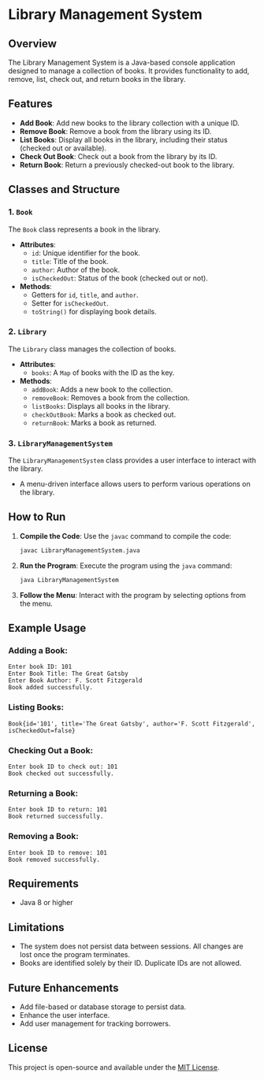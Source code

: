 # Library Management System

## Overview
The Library Management System is a Java-based console application designed to manage a collection of books. It provides functionality to add, remove, list, check out, and return books in the library.

## Features
- **Add Book**: Add new books to the library collection with a unique ID.
- **Remove Book**: Remove a book from the library using its ID.
- **List Books**: Display all books in the library, including their status (checked out or available).
- **Check Out Book**: Check out a book from the library by its ID.
- **Return Book**: Return a previously checked-out book to the library.

## Classes and Structure
### 1. `Book`
The `Book` class represents a book in the library.
- **Attributes**:
  - `id`: Unique identifier for the book.
  - `title`: Title of the book.
  - `author`: Author of the book.
  - `isCheckedOut`: Status of the book (checked out or not).
- **Methods**:
  - Getters for `id`, `title`, and `author`.
  - Setter for `isCheckedOut`.
  - `toString()` for displaying book details.

### 2. `Library`
The `Library` class manages the collection of books.
- **Attributes**:
  - `books`: A `Map` of books with the ID as the key.
- **Methods**:
  - `addBook`: Adds a new book to the collection.
  - `removeBook`: Removes a book from the collection.
  - `listBooks`: Displays all books in the library.
  - `checkOutBook`: Marks a book as checked out.
  - `returnBook`: Marks a book as returned.

### 3. `LibraryManagementSystem`
The `LibraryManagementSystem` class provides a user interface to interact with the library.
- A menu-driven interface allows users to perform various operations on the library.

## How to Run
1. **Compile the Code**:
   Use the `javac` command to compile the code:
   ```bash
   javac LibraryManagementSystem.java
   ```
2. **Run the Program**:
   Execute the program using the `java` command:
   ```bash
   java LibraryManagementSystem
   ```

3. **Follow the Menu**:
   Interact with the program by selecting options from the menu.

## Example Usage
### Adding a Book:
```
Enter book ID: 101
Enter Book Title: The Great Gatsby
Enter Book Author: F. Scott Fitzgerald
Book added successfully.
```

### Listing Books:
```
Book{id='101', title='The Great Gatsby', author='F. Scott Fitzgerald', isCheckedOut=false}
```

### Checking Out a Book:
```
Enter book ID to check out: 101
Book checked out successfully.
```

### Returning a Book:
```
Enter book ID to return: 101
Book returned successfully.
```

### Removing a Book:
```
Enter book ID to remove: 101
Book removed successfully.
```

## Requirements
- Java 8 or higher

## Limitations
- The system does not persist data between sessions. All changes are lost once the program terminates.
- Books are identified solely by their ID. Duplicate IDs are not allowed.

## Future Enhancements
- Add file-based or database storage to persist data.
- Enhance the user interface.
- Add user management for tracking borrowers.

## License
This project is open-source and available under the [MIT License](LICENSE).


